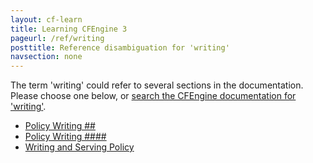 ```yaml
---
layout: cf-learn
title: Learning CFEngine 3
pageurl: /ref/writing
posttitle: Reference disambiguation for 'writing'
navsection: none
---
```


The term 'writing' could refer to several sections in the documentation. Please choose one below, or
[search the CFEngine documentation for 'writing'](http://cfengine.com/docs/latest/search.html?q=writing).

- [Policy Writing \#\#](http://cfengine.com/docs/latest/guide-faq.html#policy-writing-##)
- [Policy Writing \#\#\#\#](http://cfengine.com/docs/latest/guide-glossary.html#policy-writing-####)
- [Writing and Serving Policy](http://cfengine.com/docs/latest/guide-writing-and-serving-policy.html#writing-and-serving-policy)
